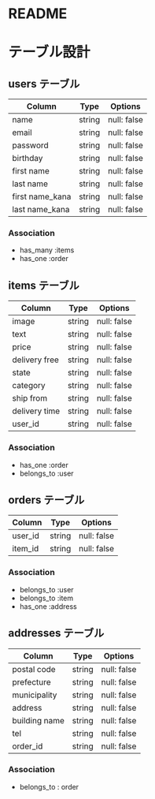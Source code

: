 # README

# テーブル設計

## users テーブル

| Column          | Type   | Options     |
| --------------- | ------ | ----------- |
| name            | string | null: false |
| email           | string | null: false |
| password        | string | null: false |
| birthday        | string | null: false |
| first name      | string | null: false |
| last name       | string | null: false |
| first name_kana | string | null: false |
| last name_kana  | string | null: false |

### Association
- has_many :items
- has_one :order

## items テーブル

| Column          | Type   | Options     |
| --------------- | ------ | ----------- |
| image           | string | null: false |
| text            | string | null: false |
| price           | string | null: false |
| delivery free   | string | null: false |
| state           | string | null: false |
| category        | string | null: false |
| ship from       | string | null: false |
| delivery time   | string | null: false |
| user_id         | string | null: false |

### Association
- has_one :order
- belongs_to :user

## orders テーブル

| Column          | Type   | Options     |
| --------------- | ------ | ----------- |
| user_id         | string | null: false |
| item_id         | string | null: false |

### Association
- belongs_to :user
- belongs_to :item
- has_one :address

## addresses テーブル

| Column          | Type   | Options     |
| --------------- | ------ | ----------- |
| postal code     | string | null: false |
| prefecture      | string | null: false |
| municipality    | string | null: false |
| address         | string | null: false |
| building name   | string | null: false |
| tel             | string | null: false |
| order_id        | string | null: false |

### Association
- belongs_to : order